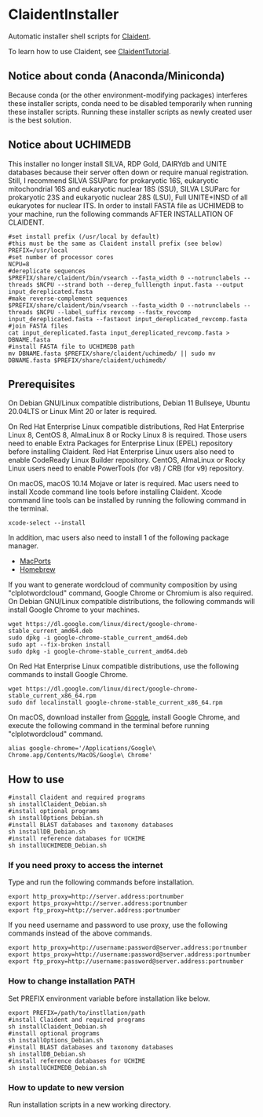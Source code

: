 # ClaidentInstaller

Automatic installer shell scripts for [Claident](https://github.com/astanabe/Claident).

To learn how to use Claident, see [ClaidentTutorial](https://github.com/astanabe/ClaidentTutorial).

## Notice about conda (Anaconda/Miniconda)

Because conda (or the other environment-modifying packages) interferes these installer scripts, conda need to be disabled temporarily when running these installer scripts.
Running these installer scripts as newly created user is the best solution.

## Notice about UCHIMEDB

This installer no longer install SILVA, RDP Gold, DAIRYdb and UNITE databases because their server often down or require manual registration.
Still, I recommend SILVA SSUParc for prokaryotic 16S, eukaryotic mitochondrial 16S and eukaryotic nuclear 18S (SSU), SILVA LSUParc for prokaryotic 23S and eukaryotic nuclear 28S (LSU), Full UNITE+INSD of all eukaryotes for nuclear ITS.
In order to install FASTA file as UCHIMEDB to your machine, run the following commands AFTER INSTALLATION OF CLAIDENT.

```
#set install prefix (/usr/local by default)
#this must be the same as Claident install prefix (see below)
PREFIX=/usr/local
#set number of processor cores
NCPU=8
#dereplicate sequences
$PREFIX/share/claident/bin/vsearch --fasta_width 0 --notrunclabels --threads $NCPU --strand both --derep_fulllength input.fasta --output input_dereplicated.fasta
#make reverse-complement sequences
$PREFIX/share/claident/bin/vsearch --fasta_width 0 --notrunclabels --threads $NCPU --label_suffix revcomp --fastx_revcomp input_dereplicated.fasta --fastaout input_dereplicated_revcomp.fasta
#join FASTA files
cat input_dereplicated.fasta input_dereplicated_revcomp.fasta > DBNAME.fasta
#install FASTA file to UCHIMEDB path
mv DBNAME.fasta $PREFIX/share/claident/uchimedb/ || sudo mv DBNAME.fasta $PREFIX/share/claident/uchimedb/
```

## Prerequisites

On Debian GNU/Linux compatible distributions, Debian 11 Bullseye, Ubuntu 20.04LTS or Linux Mint 20 or later is required.

On Red Hat Enterprise Linux compatible distributions, Red Hat Enterprise Linux 8, CentOS 8, AlmaLinux 8 or Rocky Linux 8 is required.
Those users need to enable Extra Packages for Enterprise Linux (EPEL) repository before installing Claident.
Red Hat Enterprise Linux users also need to enable CodeReady Linux Builder repository.
CentOS, AlmaLinux or Rocky Linux users need to enable PowerTools (for v8) / CRB (for v9) repository.

On macOS, macOS 10.14 Mojave or later is required.
Mac users need to install Xcode command line tools before installing Claident.
Xcode command line tools can be installed by running the following command in the terminal.

```
xcode-select --install
```

In addition, mac users also need to install 1 of the following package manager.

- [MacPorts](https://www.macports.org/install.php)
- [Homebrew](https://brew.sh/)

If you want to generate wordcloud of community composition by using "clplotwordcloud" command, Google Chrome or Chromium is also required.
On Debian GNU/Linux compatible distributions, the following commands will install Google Chrome to your machines.

```
wget https://dl.google.com/linux/direct/google-chrome-stable_current_amd64.deb
sudo dpkg -i google-chrome-stable_current_amd64.deb
sudo apt --fix-broken install
sudo dpkg -i google-chrome-stable_current_amd64.deb
```

On Red Hat Enterprise Linux compatible distributions, use the following commands to install Google Chrome.

```
wget https://dl.google.com/linux/direct/google-chrome-stable_current_x86_64.rpm
sudo dnf localinstall google-chrome-stable_current_x86_64.rpm
```

On macOS, download installer from [Google](https://www.google.com/chrome), install Google Chrome, and execute the following command in the terminal before running "clplotwordcloud" command.

```
alias google-chrome='/Applications/Google\ Chrome.app/Contents/MacOS/Google\ Chrome'
```

## How to use

```
#install Claident and required programs
sh installClaident_Debian.sh
#install optional programs
sh installOptions_Debian.sh
#install BLAST databases and taxonomy databases
sh installDB_Debian.sh
#install reference databases for UCHIME
sh installUCHIMEDB_Debian.sh
```

### If you need proxy to access the internet

Type and run the following commands before installation.

```
export http_proxy=http://server.address:portnumber
export https_proxy=http://server.address:portnumber
export ftp_proxy=http://server.address:portnumber
```

If you need username and password to use proxy, use the following commands instead of the above commands.

```
export http_proxy=http://username:password@server.address:portnumber
export https_proxy=http://username:password@server.address:portnumber
export ftp_proxy=http://username:password@server.address:portnumber
```

### How to change installation PATH

Set PREFIX environment variable before installation like below.

```
export PREFIX=/path/to/instllation/path
#install Claident and required programs
sh installClaident_Debian.sh
#install optional programs
sh installOptions_Debian.sh
#install BLAST databases and taxonomy databases
sh installDB_Debian.sh
#install reference databases for UCHIME
sh installUCHIMEDB_Debian.sh
```

### How to update to new version

Run installation scripts in a new working directory.
